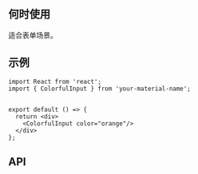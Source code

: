 ## 何时使用

适合表单场景。

## 示例

```tsx
import React from 'react';
import { ColorfulInput } from 'your-material-name';


export default () => {
  return <div>
    <ColorfulInput color="orange"/>
  </div>
};
```

## API

<API hideTitle  src="@/components/colorful-input/colorful-input.tsx" />
